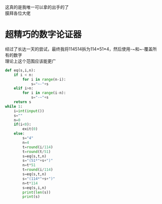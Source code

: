 这真的是我唯一可以拿的出手的了  
膜拜各位大佬

超精巧的数字论证器
=================
经过了长达一天的尝试，最终我将114514拆为114\*51\*4，然后使用-\~和\~-覆盖所有的数字  
理论上这个范围应该能更广  
```Python
def eq(s,i,n):
    if i < n:
        for i in range(n-i):
            s="~-"+s
    elif i>n:
        for i in range(i-n):
            s="-~"+s
    return s
while 1:
    i=int(input())
    s=""
    n=0
    if(i<0):
        exit(0)
    else:
        s="4"
        n=4
        t=round(i/114)
        t=round(t/51)
        s=eq(s,t,n)
        s="(51*"+s+")"
        n=t*51
        t=round(i/114)
        s=eq(s,t,n)
        s="(114*"+s+")"
        n=t*114
        s=eq(s,i,n)
        print(len(s))
        print(s)
```
